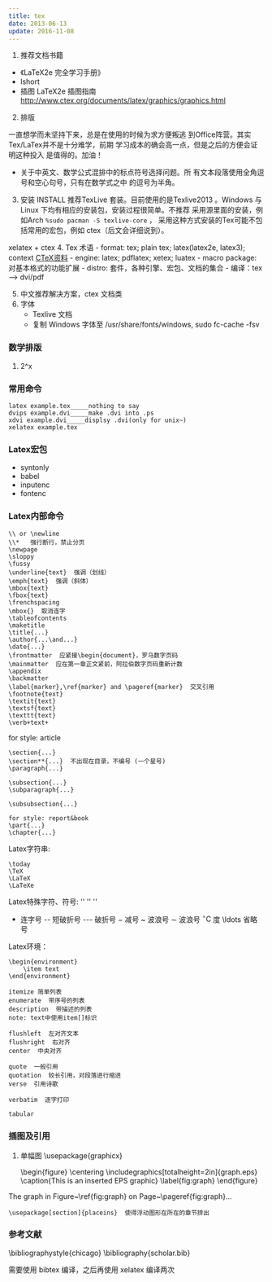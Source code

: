 ```yaml
---
title: tex
date: 2013-06-13
update: 2016-11-08
---
```


1. 推荐文档书籍
- 《LaTeX2e 完全学习手册》
- lshort
- 插图 LaTeX2e 插图指南 <http://www.ctex.org/documents/latex/graphics/graphics.html>

2. 排版

一直想学而未坚持下来，总是在使用的时候为求方便叛逃
到Office阵营。其实Tex/LaTex并不是十分难学，前期
学习成本的确会高一点，但是之后的方便会证明这种投入
是值得的。加油！

- 关于中英文、数学公式混排中的标点符号选择问题。所
有文本段落使用全角逗号和空心句号，只有在数学式之中
的逗号为半角。

3. 安装 INSTALL
推荐TexLive 套装。目前使用的是Texlive2013 。Windows
与Linux 下均有相应的安装包，安装过程很简单。不推荐
采用源里面的安装，例如Arch `%sudo pacman -S texlive-core` ，
采用这种方式安装的Tex可能不包括常用的宏包，例如
ctex（后文会详细说到）。

xelatex + ctex
4. Tex 术语
    - format: tex; plain tex; latex(latex2e, latex3); context [CTeX资料](http://www.ctex.org/LaTeX)
    - engine: latex; pdflatex; xetex; luatex
    - macro package: 对基本格式的功能扩展
    - distro: 套件，各种引擎、宏包、文档的集合
    - 编译：tex ——> dvi/pdf

5. 中文推荐解决方案，ctex 文档类
6. 字体
    - Texlive 文档
    - 复制 Windows 字体至 /usr/share/fonts/windows, sudo fc-cache -fsv

### 数学排版
1. 2^x

### 常用命令

    latex example.tex_____nothing to say
    dvips example.dvi_____make .dvi into .ps
    xdvi example.dvi_____displsy .dvi(only for unix~)
    xelatex example.tex

### Latex宏包
- syntonly
- babel
- inputenc
- fontenc

### Latex内部命令

    \\ or \newline
    \\*   强行断行，禁止分页
    \newpage
    \sloppy
    \fussy
    \underline{text}  强调（划线）
    \emph{text}  强调（斜体）
    \mbox{text}
    \fbox{text}
    \frenchspacing
    \mbox{}  取消连字
    \tableofcontents
    \maketitle
    \title{...}
    \author{...\and...}
    \date{...}
    \frontmatter  应紧接\begin{document}，罗马数字页码
    \mainmatter  应在第一章正文紧前，阿拉伯数字页码重新计数
    \appendix
    \backmatter
    \label{marker},\ref{marker} and \pageref{marker}  交叉引用
    \footnote{text}
    \textit{text}
    \textsf{text}
    \texttt{text}
    \verb+text+
    
for style: article

    \section{...}
    \section**{...}  不出现在目录，不编号 (一个星号)
    \paragraph{...}
  
    \subsection{...}
    \subparagraph{...}
  
    \subsubsection{...}
  
    for style: report&book
    \part{...}
    \chapter{...}
  
Latex字符串:

    \today
    \TeX
    \LaTeX
    \LaTeXe
    
Latex特殊字符、符号:
''  ''
''
-  连字号
--  短破折号
--- 破折号
$-$  减号
\~  波浪号
$\sim$  波浪号
$^{\circ}\mathrm{C}$  度
\ldots  省略号



Latex环境：

    \begin{environment}
        \item text 
    \end{environment}
    
    itemize 简单列表
    enumerate  带序号的列表
    description  带描述的列表 
    note: text中使用item[]标识
  
    flushleft  左对齐文本
    flushright  右对齐
    center  中央对齐
  
    quote  一般引用
    quotation  较长引用，对段落进行缩进
    verse  引用诗歌
  
    verbatim  逐字打印
  
    tabular
 
### 插图及引用
1. 单幅图
    \usepackage{graphicx}

    \begin{figure}
    \centering
    \includegraphics[totalheight=2in]{graph.eps}
    \caption{This is an inserted EPS graphic} \label{fig:graph}
    \end{figure}

The graph in Figure~\ref{fig:graph} on Page~\pageref{fig:graph}...

    \usepackage[section]{placeins}  使得浮动图形在所在的章节排出


### 参考文献

\bibliographystyle{chicago}
\bibliography{scholar.bib}

需要使用 bibtex 编译，之后再使用 xelatex 编译两次
